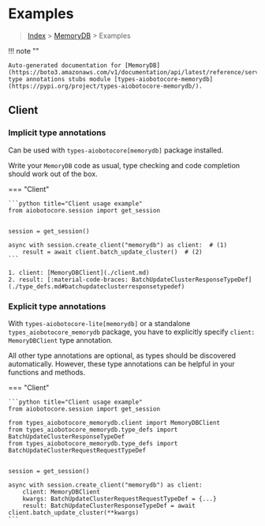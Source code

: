 # Examples

> [Index](../README.md) > [MemoryDB](./README.md) > Examples

!!! note ""

    Auto-generated documentation for [MemoryDB](https://boto3.amazonaws.com/v1/documentation/api/latest/reference/services/memorydb.html#MemoryDB)
    type annotations stubs module [types-aiobotocore-memorydb](https://pypi.org/project/types-aiobotocore-memorydb/).

## Client

### Implicit type annotations

Can be used with `types-aiobotocore[memorydb]` package installed.

Write your `MemoryDB` code as usual,
type checking and code completion should work out of the box.



=== "Client"

    ```python title="Client usage example"
    from aiobotocore.session import get_session


    session = get_session()

    async with session.create_client("memorydb") as client:  # (1)
        result = await client.batch_update_cluster()  # (2)
    ```

    1. client: [MemoryDBClient](./client.md)
    2. result: [:material-code-braces: BatchUpdateClusterResponseTypeDef](./type_defs.md#batchupdateclusterresponsetypedef) 






### Explicit type annotations

With `types-aiobotocore-lite[memorydb]`
or a standalone `types_aiobotocore_memorydb` package, you have to explicitly specify
`client: MemoryDBClient` type annotation.

All other type annotations are optional, as types should be discovered automatically.
However, these type annotations can be helpful in your functions and methods.


=== "Client"

    ```python title="Client usage example"
    from aiobotocore.session import get_session

    from types_aiobotocore_memorydb.client import MemoryDBClient
    from types_aiobotocore_memorydb.type_defs import BatchUpdateClusterResponseTypeDef
    from types_aiobotocore_memorydb.type_defs import BatchUpdateClusterRequestRequestTypeDef


    session = get_session()

    async with session.create_client("memorydb") as client:
        client: MemoryDBClient
        kwargs: BatchUpdateClusterRequestRequestTypeDef = {...}
        result: BatchUpdateClusterResponseTypeDef = await client.batch_update_cluster(**kwargs)
    ```




